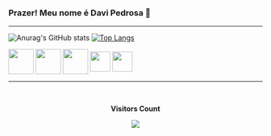 ### Prazer! Meu nome é Davi Pedrosa 👋

<!--
**DaviEspinosa/DaviEspinosa** is a ✨ _special_ ✨ repository because its `README.md` (this file) appears on your GitHub profile.

Here are some ideas to get you started:

- 🔭 I’m currently working on ...
- 🌱 I’m currently learning ...
- 👯 I’m looking to collaborate on ...
- 🤔 I’m looking for help with ...
- 💬 Ask me about ...
- 📫 How to reach me: ...
- 😄 Pronouns: ...
- ⚡ Fun fact: ...
-->
<hr>

![Anurag's GitHub stats](https://github-readme-stats.vercel.app/api?username=DaviEspinosa&show_icons=true&theme=dracula)     [![Top Langs](https://github-readme-stats.vercel.app/api/top-langs/?username=DaviEspinosa&layout=donut&icons=true&theme=dracula)](https://github.com/DaviEspinosa/github-readme-stats)
  
  
  <div style="display: inline_block">
            <img align="center" height="50" widht="60" src="https://cdn.jsdelivr.net/gh/devicons/devicon/icons/java/java-original.svg" />
   <img align="center" height="50" widht="60" src="https://cdn.jsdelivr.net/gh/devicons/devicon/icons/html5/html5-original-wordmark.svg" />
  <img align="center" height="50" widht="60" src="https://cdn.jsdelivr.net/gh/devicons/devicon/icons/css3/css3-original-wordmark.svg" />
  <img align="center" height="40" widht="50" src="https://cdn.jsdelivr.net/gh/devicons/devicon/icons/javascript/javascript-original.svg" />
  <img align="center" height="40" widht="50" src="https://cdn.jsdelivr.net/gh/devicons/devicon/icons/php/php-original.svg" />
           
   </div>    
   <hr>
   <div align="center">
    <br><p align="centre"><b>Visitors Count</b></p>  
    <p align="center"><img align="center" src="https://profile-counter.glitch.me/{DaviEspinosa}/count.svg" /></p> 
    <br>
  </div>

